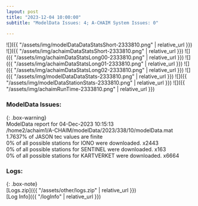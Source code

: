 ```yaml
---
layout: post
title: "2023-12-04 10:00:00"
subtitle: "ModelData Issues: 4; A-CHAIM System Issues: 0"

---
```


![]({{ "/assets/img/modelDataDataStatsShort-2333810.png" | relative_url }})
![]({{ "/assets/img/achaimDataStatsShort-2333810.png" | relative_url }})
![]({{ "/assets/img/achaimDataStatsLong00-2333810.png" | relative_url }})
![]({{ "/assets/img/achaimDataStatsLong01-2333810.png" | relative_url }})
![]({{ "/assets/img/achaimDataStatsLong02-2333810.png" | relative_url }})
![]({{ "/assets/img/modelDataDataStats-2333810.png" | relative_url }})
![]({{ "/assets/img/modelDataStationStats-2333810.png" | relative_url }})
![]({{ "/assets/img/achaimRunTime-2333810.png" | relative_url }})


### ModelData Issues:  
  
{: .box-warning}  
 ModelData report for 04-Dec-2023 10:15:13   
 /home2/achaim1/A-CHAIM/modelData/2023/338/10/modelData.mat   
 1.7637% of JASON tec values are finite   
 0% of all possible stations for IONO were downloaded. x2443   
 0% of all possible stations for SENTINEL were downloaded. x163   
 0% of all possible stations for KARTVERKET were downloaded. x6664   
  


### Logs:  
  
{: .box-note}  
[Logs.zip]({{ "/assets/other/logs.zip" | relative_url }})  
[Log Info]({{ "/logInfo" | relative_url }})  
